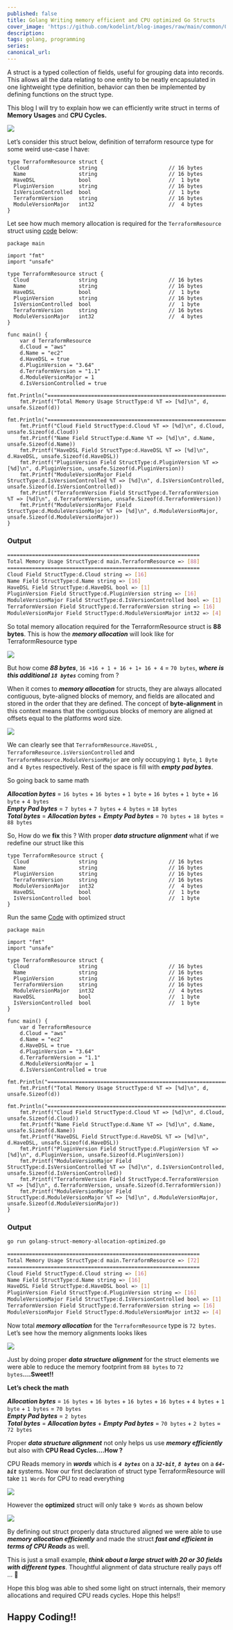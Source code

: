 ```yaml
---
published: false
title: Golang Writing memory efficient and CPU optimized Go Structs
cover_image: 'https://github.com/kodelint/blog-images/raw/main/common/01-golang-struct.png'
description:
tags: golang, programming
series:
canonical_url:
---
```


A struct is a typed collection of fields, useful for grouping data into records. This allows all the data relating to one entity to be neatly encapsulated in one lightweight type definition, behavior can then be implemented by defining functions on the struct type.

This blog I will try to explain how we can efficiently write struct in terms of **Memory** **Usages** and **CPU Cycles.**

![](https://github.com/kodelint/blog-images/raw/main/common/01-golang-struct.png)

Let’s consider this struct below, definition of terraform resource type for some weird use-case I have:

```golang
type TerraformResource struct {
  Cloud                string                       // 16 bytes
  Name                 string                       // 16 bytes
  HaveDSL              bool                         //  1 byte
  PluginVersion        string                       // 16 bytes
  IsVersionControlled  bool                         //  1 byte
  TerraformVersion     string                       // 16 bytes
  ModuleVersionMajor   int32                        //  4 bytes
}
```

Let see how much memory allocation is required for the `TerraformResource` struct using [code](https://gist.github.com/kodelint/a7d1f0f498d536dd6c515f6cded41889) below:

```golang
package main

import "fmt"
import "unsafe"

type TerraformResource struct {
  Cloud                string                       // 16 bytes
  Name                 string                       // 16 bytes
  HaveDSL              bool                         //  1 byte
  PluginVersion        string                       // 16 bytes
  IsVersionControlled  bool                         //  1 byte
  TerraformVersion     string                       // 16 bytes
  ModuleVersionMajor   int32                        //  4 bytes
}

func main() {
    var d TerraformResource
    d.Cloud = "aws"
    d.Name = "ec2"
    d.HaveDSL = true
    d.PluginVersion = "3.64"
    d.TerraformVersion = "1.1"
    d.ModuleVersionMajor = 1
    d.IsVersionControlled = true
    fmt.Println("==============================================================")
    fmt.Printf("Total Memory Usage StructType:d %T => [%d]\n", d, unsafe.Sizeof(d))
    fmt.Println("==============================================================")
    fmt.Printf("Cloud Field StructType:d.Cloud %T => [%d]\n", d.Cloud, unsafe.Sizeof(d.Cloud))
    fmt.Printf("Name Field StructType:d.Name %T => [%d]\n", d.Name, unsafe.Sizeof(d.Name))
    fmt.Printf("HaveDSL Field StructType:d.HaveDSL %T => [%d]\n", d.HaveDSL, unsafe.Sizeof(d.HaveDSL))
    fmt.Printf("PluginVersion Field StructType:d.PluginVersion %T => [%d]\n", d.PluginVersion, unsafe.Sizeof(d.PluginVersion))
    fmt.Printf("ModuleVersionMajor Field StructType:d.IsVersionControlled %T => [%d]\n", d.IsVersionControlled, unsafe.Sizeof(d.IsVersionControlled))
    fmt.Printf("TerraformVersion Field StructType:d.TerraformVersion %T => [%d]\n", d.TerraformVersion, unsafe.Sizeof(d.TerraformVersion))
    fmt.Printf("ModuleVersionMajor Field StructType:d.ModuleVersionMajor %T => [%d]\n", d.ModuleVersionMajor, unsafe.Sizeof(d.ModuleVersionMajor))  
}
```

### Output

```bash
==============================================================
Total Memory Usage StructType:d main.TerraformResource => [88]
==============================================================
Cloud Field StructType:d.Cloud string => [16]
Name Field StructType:d.Name string => [16]
HaveDSL Field StructType:d.HaveDSL bool => [1]
PluginVersion Field StructType:d.PluginVersion string => [16]
ModuleVersionMajor Field StructType:d.IsVersionControlled bool => [1]
TerraformVersion Field StructType:d.TerraformVersion string => [16]
ModuleVersionMajor Field StructType:d.ModuleVersionMajor int32 => [4]
```
So total memory allocation required for the TerraformResource struct is **88 bytes**. This is how the _**memory allocation**_ will look like for TerraformResource type

![](https://github.com/kodelint/blog-images/raw/main/common/01-golang-struct-memory-map.jpeg)

But how come _**88 bytes**_, `16 +16 + 1 + 16 + 1+ 16 + 4` = `70 bytes`, _**where is this additional `18 bytes`**_ coming from ?

When it comes to _**memory allocation**_ for structs, they are always allocated contiguous, byte-aligned blocks of memory, and fields are allocated and stored in the order that they are defined. The concept of **byte-alignment** in this context means that the contiguous blocks of memory are aligned at offsets equal to the platforms word size.

![](https://github.com/kodelint/blog-images/raw/main/common/02-golang-struct-memory-map.jpeg)

We can clearly see that `TerraformResource.HaveDSL` , `TerraformResource.isVersionControlled` and `TerraformResource.ModuleVersionMajor` are only occupying `1 Byte`, `1 Byte` and `4 Bytes` respectively. Rest of the space is fill with _**empty pad bytes**_.

So going back to same math
>
  _**Allocation bytes**_ = `16 bytes` + `16 bytes` + `1 byte` + `16 bytes` + `1 byte` + `16 byte` + `4 bytes`  
  _**Empty Pad bytes**_ = `7 bytes` + `7 bytes` + `4 bytes` = `18 bytes`  
  _**Total bytes**_ = _**Allocation bytes**_ + _**Empty Pad bytes**_ = `70 bytes` + `18 bytes` = `88 bytes`


So, How do we **fix** this ? With proper _**data structure alignment**_ what if we redefine our struct like this

```golang
type TerraformResource struct {
  Cloud                string                       // 16 bytes
  Name                 string                       // 16 bytes
  PluginVersion        string                       // 16 bytes
  TerraformVersion     string                       // 16 bytes
  ModuleVersionMajor   int32                        //  4 bytes
  HaveDSL              bool                         //  1 byte
  IsVersionControlled  bool                         //  1 byte
}
```

Run the same [Code](https://gist.github.com/kodelint/a6f6b13d315b27ad649ca8fe4b41e67c#file-golang-struct-memory-allocation-optimized-go) with optimized struct
```golang
package main

import "fmt"
import "unsafe"

type TerraformResource struct {
  Cloud                string                       // 16 bytes
  Name                 string                       // 16 bytes
  PluginVersion        string                       // 16 bytes
  TerraformVersion     string                       // 16 bytes
  ModuleVersionMajor   int32                        //  4 bytes
  HaveDSL              bool                         //  1 byte
  IsVersionControlled  bool                         //  1 byte
}

func main() {
    var d TerraformResource
    d.Cloud = "aws"
    d.Name = "ec2"
    d.HaveDSL = true
    d.PluginVersion = "3.64"
    d.TerraformVersion = "1.1"
    d.ModuleVersionMajor = 1
    d.IsVersionControlled = true
    fmt.Println("==============================================================")
    fmt.Printf("Total Memory Usage StructType:d %T => [%d]\n", d, unsafe.Sizeof(d))
    fmt.Println("==============================================================")
    fmt.Printf("Cloud Field StructType:d.Cloud %T => [%d]\n", d.Cloud, unsafe.Sizeof(d.Cloud))
    fmt.Printf("Name Field StructType:d.Name %T => [%d]\n", d.Name, unsafe.Sizeof(d.Name))
    fmt.Printf("HaveDSL Field StructType:d.HaveDSL %T => [%d]\n", d.HaveDSL, unsafe.Sizeof(d.HaveDSL))
    fmt.Printf("PluginVersion Field StructType:d.PluginVersion %T => [%d]\n", d.PluginVersion, unsafe.Sizeof(d.PluginVersion))
    fmt.Printf("ModuleVersionMajor Field StructType:d.IsVersionControlled %T => [%d]\n", d.IsVersionControlled, unsafe.Sizeof(d.IsVersionControlled))
    fmt.Printf("TerraformVersion Field StructType:d.TerraformVersion %T => [%d]\n", d.TerraformVersion, unsafe.Sizeof(d.TerraformVersion))
    fmt.Printf("ModuleVersionMajor Field StructType:d.ModuleVersionMajor %T => [%d]\n", d.ModuleVersionMajor, unsafe.Sizeof(d.ModuleVersionMajor))
}
```
### **Output**

```bash
go run golang-struct-memory-allocation-optimized.go

==============================================================
Total Memory Usage StructType:d main.TerraformResource => [72]
==============================================================
Cloud Field StructType:d.Cloud string => [16]
Name Field StructType:d.Name string => [16]
HaveDSL Field StructType:d.HaveDSL bool => [1]
PluginVersion Field StructType:d.PluginVersion string => [16]
ModuleVersionMajor Field StructType:d.IsVersionControlled bool => [1]
TerraformVersion Field StructType:d.TerraformVersion string => [16]
ModuleVersionMajor Field StructType:d.ModuleVersionMajor int32 => [4]
```

Now total _**memory allocation**_ for the `TerraformResource` type is `72 bytes`. Let’s see how the memory alignments looks likes

![](https://github.com/kodelint/blog-images/raw/main/common/03-golang-struct-memory-map.jpeg)

Just by doing proper _**data structure alignment**_ for the struct elements we were able to reduce the memory footprint from `88 bytes` to `72 bytes`**....Sweet!!**

**Let’s check the math**
>
_**Allocation bytes**_ = `16 bytes` + `16 bytes` + `16 bytes` + `16 bytes` + `4 bytes` + `1 byte` + `1 bytes` = `70 bytes`  
_**Empty Pad bytes**_ = `2 bytes`  
_**Total bytes**_ = _**Allocation bytes**_ + _**Empty Pad bytes**_ = `70 bytes` + `2 bytes` = `72 bytes`


Proper _**data structure alignment**_ not only helps us use _**memory efficiently**_ but also with **CPU Read Cycles….How ?**

CPU Reads memory in _**words**_ which is _**`4 bytes`**_ on a _**`32-bit`**_, _**`8 bytes`**_ on a _**`64-bit`**_ systems. Now our first declaration of struct type TerraformResource will take  `11 Words` for CPU to read everything

![](https://github.com/kodelint/blog-images/raw/main/common/01-golang-struct-word-length.jpeg)

However the **optimized** struct will only take `9 Words` as shown below

![](https://github.com/kodelint/blog-images/raw/main/common/02-golang-struct-word-length.jpeg)

By defining out struct properly data structured aligned we were able to use _**memory allocation efficiently**_ and made the struct _**fast and efficient in terms of CPU Reads**_ as well.

This is just a small example, _**think about a large struct with 20 or 30 fields with different types**_. Thoughtful alignment of data structure really pays off … 🤩

Hope this blog was able to shed some light on struct internals, their memory allocations and required CPU reads cycles. Hope this helps!!

## Happy Coding!!
